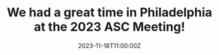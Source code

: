 ---
title: "We had a great time in Philadelphia at the 2023 ASC Meeting!"
categories: []
date: "2023-11-18T11:00:00Z"
featured: false
image: 
  caption: ""
  focal_point: "smart"
projects: []
summary: null
tags:
authors:
- admin
- huff
- hashimi
subtitle: ""
url_pdf: ""
draft: false
---